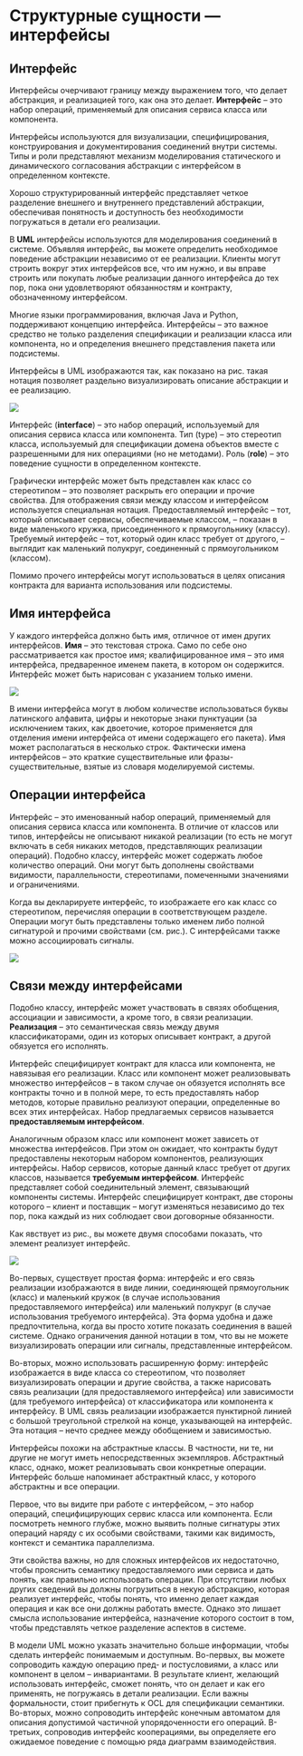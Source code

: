 # Структурные сущности — интерфейсы

## Интерфейс 
Интерфейсы очерчивают границу между выражением того, что делает абстракция, и реализацией того, как она это делает. **Интерфейс** – это набор операций, применяемый для описания сервиса класса или компонента.

Интерфейсы используются для визуализации, специфицирования, конструирования и документирования соединений внутри системы. Типы и роли представляют механизм моделирования статического и динамического согласования абстракции с интерфейсом в определенном контексте.

Хорошо структурированный интерфейс представляет четкое разделение внешнего и внутреннего представлений абстракции, обеспечивая понятность и доступность без необходимости погружаться в детали его реализации.

В **UML** интерфейсы используются для моделирования соединений в системе. Объявляя интерфейс, вы можете определить необходимое поведение абстракции независимо от ее реализации. Клиенты могут строить вокруг этих интерфейсов все, что им нужно, и вы вправе строить или покупать любые реализации данного интерфейса до тех пор, пока они удовлетворяют обязанностям и контракту, обозначенному интерфейсом.

Многие языки программирования, включая Java и Python, поддерживают концепцию интерфейса. Интерфейсы – это важное средство не только разделения спецификации и реализации класса или компонента, но и определения внешнего представления пакета или подсистемы.

Интерфейсы в UML изображаются так, как показано на рис. такая нотация позволяет раздельно визуализировать описание абстракции и ее реализацию.

![](/assets/realesationInterface.png)

Интерфейс (**interface**) – это набор операций, используемый для описания сервиса класса или компонента. Тип (type) – это стереотип класса, используемый для спецификации домена объектов вместе с разрешенными для них операциями (но не методами). Роль (**role**) – это поведение сущности в определенном контексте.

Графически интерфейс может быть представлен как класс со стереотипом – это позволяет раскрыть его операции и прочие свойства. Для отображения связи между классом и интерфейсом используется специальная нотация. Предоставляемый интерфейс – тот, который описывает сервисы, обеспечиваемые классом, – показан в виде маленького кружка, присоединенного к прямоугольнику (классу). Требуемый интерфейс – тот, который один класс требует от другого, – выглядит как маленький полукруг, соединенный с прямоугольником (классом).

Помимо прочего интерфейсы могут использоваться в целях описания контракта для варианта использования или подсистемы.

## Имя интерфейса

У каждого интерфейса должно быть имя, отличное от имен других интерфейсов. **Имя** – это текстовая строка. Само по себе оно рассматривается как простое имя; квалифицированное имя – это имя интерфейса, предваренное именем пакета, в котором он содержится. Интерфейс может быть нарисован с указанием только имени.

![](/assets/namingInterface.png)

В имени интерфейса могут в любом количестве использоваться буквы латинского алфавита, цифры и некоторые знаки пунктуации (за исключением таких, как двоеточие, которое применяется для отделения имени интерфейса от имени содержащего его пакета). Имя может располагаться в несколько строк. Фактически имена интерфейсов – это краткие существительные или фразы-существительные, взятые из словаря моделируемой системы.

## Операции интерфейса

Интерфейс – это именованный набор операций, применяемый для описания сервиса класса или компонента. В отличие от классов или типов, интерфейсы не описывают никакой реализации (то есть не могут включать в себя никаких методов, представляющих реализации операций). Подобно классу, интерфейс может содержать любое количество операций. Они могут быть дополнены свойствами видимости, параллельности, стереотипами, помеченными значениями и ограничениями.

Когда вы декларируете интерфейс, то изображаете его как класс со стереотипом, перечисляя операции в соответствующем разделе. Операции могут быть представлены только именем либо полной сигнатурой и прочими свойствами (см. рис.). С интерфейсами также можно ассоциировать сигналы.

![](/assets/interface.png)

## Связи между интерфейсами

Подобно классу, интерфейс может участвовать в связях обобщения, ассоциации и зависимости, а кроме того, в связи реализации. **Реализация** – это семантическая связь между двумя классификаторами, один из которых описывает контракт, а другой обязуется его исполнять.

Интерфейс специфицирует контракт для класса или компонента, не навязывая его реализации. Класс или компонент может реализовывать множество интерфейсов – в таком случае он обязуется исполнять все контракты точно и в полной мере, то есть предоставлять набор методов, которые правильно реализуют операции, определенные во всех этих интерфейсах. Набор предлагаемых сервисов называется **предоставляемым интерфейсом**.

Аналогичным образом класс или компонент может зависеть от множества интерфейсов. При этом он ожидает, что контракты будут предоставлены некоторым набором компонентов, реализующих интерфейсы. Набор сервисов, которые данный класс требует от других классов, называется **требуемым интерфейсом**. Интерфейс представляет собой соединительный элемент, связывающий компоненты системы. Интерфейс специфицирует контракт, две стороны которого – клиент и поставщик – могут изменяться независимо до тех пор, пока каждый из них соблюдает свои договорные обязанности.

Как явствует из рис., вы можете двумя способами показать, что элемент реализует интерфейс.

![](/assets/interfaceForExample.png)

Во-первых, существует простая форма: интерфейс и его связь реализации изображаются в виде линии, соединяющей прямоугольник (класс) и маленький кружок (в случае использования предоставляемого интерфейса) или маленький полукруг (в случае использования требуемого интерфейса). Эта форма удобна и даже предпочтительна, когда вы просто хотите показать соединения в вашей системе. Однако ограничения данной нотации в том, что вы не можете визуализировать операции или сигналы, представленные интерфейсом.

Во-вторых, можно использовать расширенную форму: интерфейс изображается в виде класса со стереотипом, что позволяет визуализировать операции и другие свойства, а также нарисовать связь реализации (для предоставляемого интерфейса) или зависимости (для требуемого интерфейса) от классификатора или компонента к интерфейсу. В UML связь реализации изображается пунктирной линией с большой треугольной стрелкой на конце, указывающей на интерфейс. Эта нотация – нечто среднее между обобщением и зависимостью.

Интерфейсы похожи на абстрактные классы. В частности, ни те, ни другие не могут иметь непосредственных экземпляров. Абстрактный класс, однако, может реализовывать свои конкретные операции. Интерфейс больше напоминает абстрактный класс, у которого абстрактны и все операции.

Первое, что вы видите при работе с интерфейсом, – это набор операций, специфицирующих сервис класса или компонента. Если посмотреть немного глубже, можно выявить полные сигнатуры этих операций наряду с их особыми свойствами, такими как видимость, контекст и семантика параллелизма.

Эти свойства важны, но для сложных интерфейсов их недостаточно, чтобы прояснить семантику предоставляемого ими сервиса и дать понять, как правильно использовать операции. При отсутствии любых других сведений вы должны погрузиться в некую абстракцию, которая реализует интерфейс, чтобы понять, что именно делает каждая операция и как все они должны работать вместе. Однако это лишает смысла использование интерфейса, назначение которого состоит в том, чтобы представлять четкое разделение аспектов в системе.

В модели UML можно указать значительно больше информации, чтобы сделать интерфейс понимаемым и доступным. Во-первых, вы можете сопроводить каждую операцию пред- и постусловиями, а класс или компонент в целом – инвариантами. В результате клиент, желающий использовать интерфейс, сможет понять, что он делает и как его применять, не погружаясь в детали реализации. Если важны формальности, стоит прибегнуть к OCL для спецификации семантики. Во-вторых, можно сопроводить интерфейс конечным автоматом для описания допустимой частичной упорядоченности его операций. В-третьих, сопроводив интерфейс кооперациями, вы определяете его ожидаемое поведение с помощью ряда диаграмм взаимодействия.